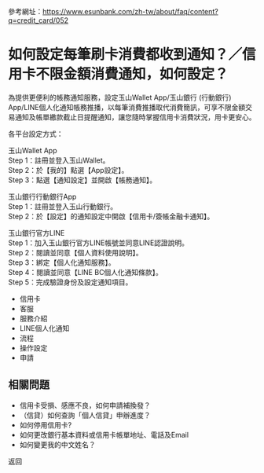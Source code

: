 參考網址：https://www.esunbank.com/zh-tw/about/faq/content?q=credit_card/052

# 如何設定每筆刷卡消費都收到通知？／信用卡不限金額消費通知，如何設定？

為提供更便利的帳務通知服務，設定玉山Wallet App/玉山銀行 (行動銀行)
App/LINE個人化通知帳務推播，以每筆消費推播取代消費簡訊，可享不限金額交易通知及帳單繳款截止日提醒通知，讓您隨時掌握信用卡消費狀況，用卡更安心。

各平台設定方式：

玉山Wallet App  
Step 1：註冊並登入玉山Wallet。  
Step 2：於【我的】點選【App設定】。  
Step 3：點選【通知設定】並開啟【帳務通知】。

玉山銀行行動銀行App  
Step 1：註冊並登入玉山行動銀行。  
Step 2：於【設定】的通知設定中開啟【信用卡/簽帳金融卡通知】。

玉山銀行官方LINE  
Step 1：加入玉山銀行官方LINE帳號並同意LINE認證說明。  
Step 2：閱讀並同意【個人資料使用說明】。  
Step 3：綁定【個人化通知服務】。  
Step 4：閱讀並同意【LINE BC個人化通知條款】。  
Step 5：完成驗證身份及設定通知項目。

  * 信用卡
  * 客服
  * 服務介紹
  * LINE個人化通知
  * 流程
  * 操作設定
  * 申請

## 相關問題

  * 信用卡受損、感應不良，如何申請補換發？ 
  * （信貸）如何查詢「個人信貸」申辦進度？ 
  * 如何停用信用卡? 
  * 如何更改銀行基本資料或信用卡帳單地址、電話及Email 
  * 如何變更我的中文姓名？ 

返回

